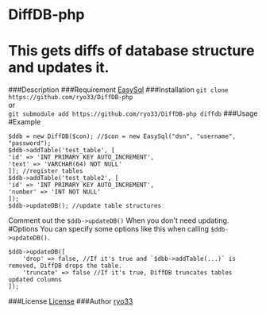 # DiffDB-php
This gets diffs of database structure and updates it.  
====
###Description
###Requirement
[EasySql](https://github.com/ryo33/ryo33PHPlib)
###Installation
`git clone https://github.com/ryo33/DiffDB-php`  
or  
`git submodule add https://github.com/ryo33/DiffDB-php diffdb`
###Usage
#Example
```
$ddb = new DiffDB($con); //$con = new EasySql("dsn", "username", "password");
$ddb->addTable('test_table', [
'id' => 'INT PRIMARY KEY AUTO_INCREMENT',
'text' => 'VARCHAR(64) NOT NULL'
]); //register tables
$ddb->addTable('test_table2', [
'id' => 'INT PRIMARY KEY AUTO_INCREMENT',
'number' => 'INT NOT NULL'
]);
$ddb->updateDB(); //update table structures
```
Comment out the `$ddb->updateDB()` When you don't need updating.  
#Options
You can specify some options like this when calling `$ddb->updateDB()`.  
```
$ddb->updateDB([
    'drop' => false, //If it's true and `$dbb->addTable(...)` is removed, DiffDB drops the table.
    'truncate' => false //If it's true, DiffDB truncates tables updated columns
]);
```
###License
  [License](LICENSE)
###Author
  [ryo33](https://github.com/ryo33/ "ryo33's github page")
